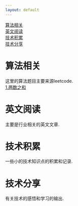 ```yaml
---
layout: default
---
```



[算法相关](#算法相关)  
[英文阅读](#英文阅读)  
[技术积累](#技术积累)  
[技术分享](#技术分享)  



# 算法相关
这里的算法题目主要来源leetcode.  
[1.两数之和](./arts/algorithm.2019.11.27.html)

# 英文阅读
主要是行业相关的英文文章.



# 技术积累
一些小的技术知识点的积累和记录.



# 技术分享
有关技术的感悟和学习的输出.


